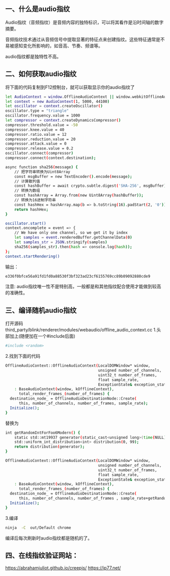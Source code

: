 ## 一、什么是audio指纹
Audio指纹（音频指纹）是音频内容的独特标识，可以将其看作是沿时间轴的数字摘要。

音频指纹技术通过从音频信号中提取显著的特征点来创建指纹。这些特征通常是不易被感知变化所影响的，如音高、节奏、频谱等。

audio指纹都是独特性不高。

## 二、如何获取audio指纹
将下面的代码复制到F12控制台，就可以获取显示你的audio指纹了
```bash
let AudioContext = window.OfflineAudioContext || window.webkitOfflineAudioContex
let context = new AudioContext(1, 5000, 44100)
let oscillator = context.createOscillator()
oscillator.type = "triangle"
oscillator.frequency.value = 1000
let compressor = context.createDynamicsCompressor()
compressor.threshold.value = -50
compressor.knee.value = 40
compressor.ratio.value = 12
compressor.reduction.value = 20
compressor.attack.value = 0
compressor.release.value = 0.2
oscillator.connect(compressor)
compressor.connect(context.destination);

async function sha256(message) {
    // 把字符串转换为Uint8Array
    const msgBuffer = new TextEncoder().encode(message);
    // 计算散列值
    const hashBuffer = await crypto.subtle.digest('SHA-256', msgBuffer);
    // 转换为数组
    const hashArray = Array.from(new Uint8Array(hashBuffer));
    // 转换为16进制字符串
    const hashHex = hashArray.map(b => b.toString(16).padStart(2, '0')).join('');
    return hashHex;
}

oscillator.start()
context.oncomplete = event => {
    // We have only one channel, so we get it by index
    let samples = event.renderedBuffer.getChannelData(0)
    let samples_str = JSON.stringify(samples)
    sha256(samples_str).then(hash => console.log(hash));
};
context.startRendering()
```

输出：
```bash
e336f0bfce56a91fd1fd0a88530f3bf323ad23cf6155769cc89b09092880cde9
```
注意: audio指纹唯一性不是特别高，一般都是和其他指纹配合使用才能做到较高的准确性。

## 三、编译随机audio指纹
打开源码 
third_party/blink/renderer/modules/webaudio/offline_audio_context.cc
1.头部加上(随便加在一个#include后面)
```bash
#include <random>
```

2.找到下面的代码
```bash
OfflineAudioContext::OfflineAudioContext(LocalDOMWindow* window,
                                         unsigned number_of_channels,
                                         uint32_t number_of_frames,
                                         float sample_rate,
                                         ExceptionState& exception_state)
    : BaseAudioContext(window, kOfflineContext),
      total_render_frames_(number_of_frames) {
  destination_node_ = OfflineAudioDestinationNode::Create(
      this, number_of_channels, number_of_frames, sample_rate);
  Initialize();
}
```

替换为
```bash
int getRandomIntForFoo6Modern() {
    static std::mt19937 generator(static_cast<unsigned long>(time(NULL))); // 静态以确保只初始化一次
    std::uniform_int_distribution<int> distribution(0, 99);
    return distribution(generator);
}

OfflineAudioContext::OfflineAudioContext(LocalDOMWindow* window,
                                         unsigned number_of_channels,
                                         uint32_t number_of_frames,
                                         float sample_rate,
                                         ExceptionState& exception_state)
    : BaseAudioContext(window, kOfflineContext),
      total_render_frames_(number_of_frames) {
  destination_node_ = OfflineAudioDestinationNode::Create(
      this, number_of_channels, number_of_frames , sample_rate+getRandomIntForFoo6Modern());
  Initialize();
}
```


3.编译
```bash
ninja  -C  out/Default chrome
```

编译后每次刷新时audio指纹都是随机的了。

## 四、在线指纹验证网站：
https://abrahamjuliot.github.io/creepjs/
https://ip77.net/

